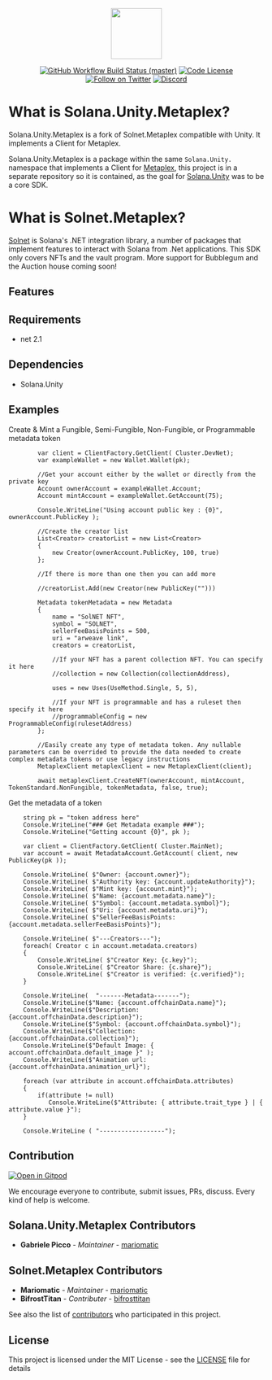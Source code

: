 <p align="center">
    <img src="https://raw.githubusercontent.com/magicblock-labs/Solana.Unity.Metaplex/master/assets/solnet-metaplex-icon.png" margin="auto" height="100"/>
</p>

<p align="center">
    <a href="https://github.com/magicblock-labs/Solana.Unity.Metaplex/actions/workflows/dotnet.yml">
        <img src="https://github.com/magicblock-labs/Solana.Unity.Metaplex/actions/workflows/dotnet.yml/badge.svg"
            alt="GitHub Workflow Build Status (master)" ></a>
    <a href="">
        <img src="https://img.shields.io/github/license/magicblock-labs/Solana.Unity.Metaplex?style=flat-square"
            alt="Code License"></a>
    <a href="https://twitter.com/intent/follow?screen_name=magicblock">
        <img src="https://img.shields.io/twitter/follow/magicblock?style=flat-square&logo=twitter"
            alt="Follow on Twitter"></a>
    <a href="https://discord.com/invite/MBkdC3gxcv">
       <img alt="Discord" src="https://img.shields.io/discord/849407317761064961?style=flat-square"
            alt="Join the discussion!"></a>
</p>

# What is Solana.Unity.Metaplex?

Solana.Unity.Metaplex is a fork of Solnet.Metaplex compatible with Unity. It implements a Client for Metaplex.

Solana.Unity.Metaplex is a package within the same `Solana.Unity.` namespace that implements a Client for [Metaplex](https://www.metaplex.com), this project is in a
separate repository so it is contained, as the goal for [Solana.Unity](https://github.com/magicblock-labs/Solana.Unity-Core) was to be a core SDK.

# What is Solnet.Metaplex?

[Solnet](https://github.com/bmresearch/Solnet) is Solana's .NET integration library, a number of packages that implement features to interact with
Solana from .Net applications. This SDK only covers NFTs and the vault program. More support for Bubblegum and the Auction house coming soon!

## Features

## Requirements
- net 2.1

## Dependencies
- Solana.Unity

## Examples

Create & Mint a Fungible, Semi-Fungible, Non-Fungible, or Programmable metadata token

            var client = ClientFactory.GetClient( Cluster.DevNet);
            var exampleWallet = new Wallet.Wallet(pk);

            //Get your account either by the wallet or directly from the private key
            Account ownerAccount = exampleWallet.Account;
            Account mintAccount = exampleWallet.GetAccount(75);

            Console.WriteLine("Using account public key : {0}", ownerAccount.PublicKey );

            //Create the creator list
            List<Creator> creatorList = new List<Creator>
            {
                new Creator(ownerAccount.PublicKey, 100, true)
            };

            //If there is more than one then you can add more

            //creatorList.Add(new Creator(new PublicKey("")))

            Metadata tokenMetadata = new Metadata
            {
                name = "SolNET NFT",
                symbol = "SOLNET",
                sellerFeeBasisPoints = 500,
                uri = "arweave link",
                creators = creatorList,

                //If your NFT has a parent collection NFT. You can specify it here
                //collection = new Collection(collectionAddress),

                uses = new Uses(UseMethod.Single, 5, 5),

                //If your NFT is programmable and has a ruleset then specify it here
                //programmableConfig = new ProgrammableConfig(rulesetAddress)
            }; 

            //Easily create any type of metadata token. Any nullable parameters can be overrided to provide the data needed to create complex metadata tokens or use legacy instructions
            MetaplexClient metaplexClient = new MetaplexClient(client);
           
            await metaplexClient.CreateNFT(ownerAccount, mintAccount, TokenStandard.NonFungible, tokenMetadata, false, true);

Get the metadata of a token
        
        string pk = "token address here"
        Console.WriteLine("### Get Metadata example ###");
        Console.WriteLine("Getting account {0}", pk );

        var client = ClientFactory.GetClient( Cluster.MainNet);
        var account = await MetadataAccount.GetAccount( client, new PublicKey(pk ));

        Console.WriteLine( $"Owner: {account.owner}");
        Console.WriteLine( $"Authority key: {account.updateAuthority}");
        Console.WriteLine( $"Mint key: {account.mint}");
        Console.WriteLine( $"Name: {account.metadata.name}");
        Console.WriteLine( $"Symbol: {account.metadata.symbol}");
        Console.WriteLine( $"Uri: {account.metadata.uri}");
        Console.WriteLine( $"SellerFeeBasisPoints: {account.metadata.sellerFeeBasisPoints}");

        Console.WriteLine( $"---Creators---");
        foreach( Creator c in account.metadata.creators)
        {
            Console.WriteLine( $"Creator Key: {c.key}");
            Console.WriteLine( $"Creator Share: {c.share}");
            Console.WriteLine( $"Creator is verified: {c.verified}");
        }

        Console.WriteLine(  "-------Metadata-------");
        Console.WriteLine($"Name: {account.offchainData.name}");
        Console.WriteLine($"Description: {account.offchainData.description}");
        Console.WriteLine($"Symbol: {account.offchainData.symbol}");
        Console.WriteLine($"Collection: {account.offchainData.collection}");
        Console.WriteLine($"Default Image: { account.offchainData.default_image }" );
        Console.WriteLine($"Animation url: {account.offchainData.animation_url}");

        foreach (var attribute in account.offchainData.attributes)
        {
            if(attribute != null)
               Console.WriteLine($"Attribute: { attribute.trait_type } | { attribute.value }");
        }
            
        Console.WriteLine ( "------------------");

## Contribution

[![Open in Gitpod](https://gitpod.io/button/open-in-gitpod.svg)](https://gitpod.io/#https://github.com/magicblock-labs/Solana.Unity.Metaplex)

We encourage everyone to contribute, submit issues, PRs, discuss. Every kind of help is welcome.

## Solana.Unity.Metaplex Contributors

* **Gabriele Picco** - *Maintainer* - [mariomatic](https://github.com/GabrielePicco)

## Solnet.Metaplex Contributors

* **Mariomatic** - *Maintainer* - [mariomatic](https://github.com/mariomatic)
* **BifrostTitan** - *Contributer* - [bifrosttitan](https://github.com/bifrosttitan)

See also the list of [contributors](https://github.com/magicblock-labs/Solana.Unity.Metaplex/contributors) who participated in this project.

## License

This project is licensed under the MIT License - see the [LICENSE](https://github.com/magicblock-labs/Solana.Unity.Metaplex/blob/master/LICENSE) file for details



